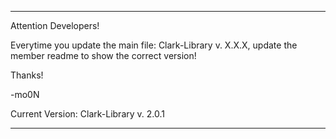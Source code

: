 ___________________________________________________________________________________________________________________________________________

Attention Developers!

Everytime you update the main file: Clark-Library v. X.X.X, update the member readme to show the correct version!

Thanks!

-mo0N

Current Version: Clark-Library v. 2.0.1
___________________________________________________________________________________________________________________________________________
